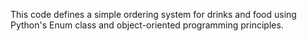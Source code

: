 This code defines a simple ordering system for drinks and food using Python's Enum class and object-oriented programming principles.
